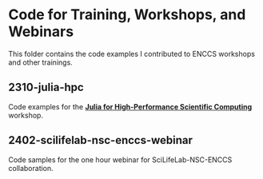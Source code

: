 # Code for Training, Workshops, and Webinars

This folder contains the code examples I contributed to ENCCS workshops and other trainings.

## 2310-julia-hpc

Code examples for the [**Julia for High-Performance Scientific Computing**](https://enccs.github.io/julia-for-hpc/) workshop.


## 2402-scilifelab-nsc-enccs-webinar

Code samples for the one hour webinar for SciLifeLab-NSC-ENCCS collaboration.




